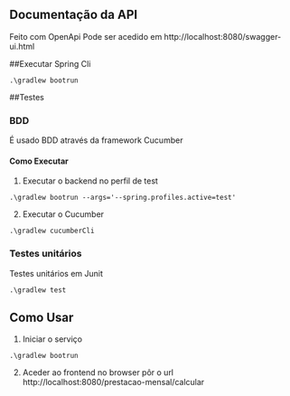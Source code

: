 ## Documentação da API
Feito com OpenApi
Pode ser acedido em http://localhost:8080/swagger-ui.html

##Executar Spring Cli
````
.\gradlew bootrun 
````

##Testes
### BDD
É usado BDD através da framework Cucumber
#### Como Executar
1. Executar o backend no perfil de test
````
.\gradlew bootrun --args='--spring.profiles.active=test'
````
2. Executar o Cucumber
```
.\gradlew cucumberCli
```
### Testes unitários
Testes unitários em Junit
````
.\gradlew test
````

## Como Usar
1. Iniciar o serviço
````
.\gradlew bootrun
````
2. Aceder ao frontend
no browser pôr o url http://localhost:8080/prestacao-mensal/calcular